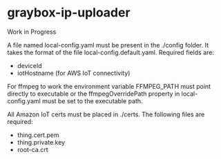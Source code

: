 # graybox-ip-uploader

Work in Progress

A file named local-config.yaml must be present in the ./config folder. It takes the format of the file local-config.default.yaml. Required fields are:
* deviceId
* iotHostname (for AWS IoT connectivity)

For ffmpeg to work the environment variable FFMPEG_PATH must point directly to executable or the ffmpegOverridePath property in local-config.yaml must be set to the executable path.

 All Amazon IoT certs must be placed in ./certs. The following files are required:
 * thing.cert.pem
 * thing.private.key
 * root-ca.crt
